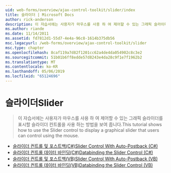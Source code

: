 ```yaml
---
uid: web-forms/overview/ajax-control-toolkit/slider/index
title: 슬라이더 | Microsoft Docs
author: rick-anderson
description: 이 자습서에는 사용자가 마우스를 사용 하 여 제어할 수 있는 그래픽 슬라이더를 표시할 슬라이더 컨트롤을 사용 하는 방법을 보여 줍니다.
ms.author: riande
ms.date: 11/14/2011
ms.assetid: fd7812d1-55d7-4e4a-96c8-1614b375db56
msc.legacyurl: /web-forms/overview/ajax-control-toolkit/slider
msc.type: chapter
ms.openlocfilehash: 8caf119a7d82f1201cc62a4de4da054902c8c3e2
ms.sourcegitcommit: 51b01b6ff8edde57d8243e4da28c9f1e7f1962b2
ms.translationtype: MT
ms.contentlocale: ko-KR
ms.lasthandoff: 05/06/2019
ms.locfileid: "65124696"
---
```

# <a name="slider"></a><span data-ttu-id="9ddba-103">슬라이더</span><span class="sxs-lookup"><span data-stu-id="9ddba-103">Slider</span></span>

> <span data-ttu-id="9ddba-104">이 자습서에는 사용자가 마우스를 사용 하 여 제어할 수 있는 그래픽 슬라이더를 표시할 슬라이더 컨트롤을 사용 하는 방법을 보여 줍니다.</span><span class="sxs-lookup"><span data-stu-id="9ddba-104">This tutorial shows how to use the Slider control to display a graphical slider that users can control using the mouse.</span></span>

- [<span data-ttu-id="9ddba-105">슬라이더 컨트롤 및 포스트백(C#)</span><span class="sxs-lookup"><span data-stu-id="9ddba-105">Slider Control With Auto-Postback (C#)</span></span>](using-the-slider-control-with-auto-postback-cs.md)
- [<span data-ttu-id="9ddba-106">슬라이더 컨트롤 데이터 바인딩(C#)</span><span class="sxs-lookup"><span data-stu-id="9ddba-106">Databinding the Slider Control (C#)</span></span>](databinding-the-slider-control-cs.md)
- [<span data-ttu-id="9ddba-107">슬라이더 컨트롤 및 포스트백(VB)</span><span class="sxs-lookup"><span data-stu-id="9ddba-107">Slider Control With Auto-Postback (VB)</span></span>](using-the-slider-control-with-auto-postback-vb.md)
- [<span data-ttu-id="9ddba-108">슬라이더 컨트롤 데이터 바인딩(VB)</span><span class="sxs-lookup"><span data-stu-id="9ddba-108">Databinding the Slider Control (VB)</span></span>](databinding-the-slider-control-vb.md)
